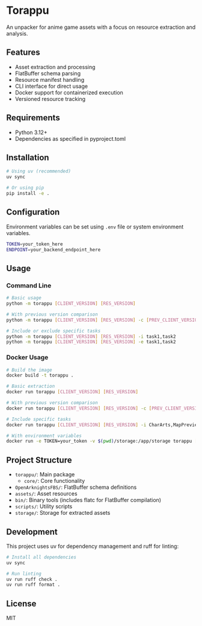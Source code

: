 # Torappu

An unpacker for anime game assets with a focus on resource extraction and analysis.

## Features

- Asset extraction and processing
- FlatBuffer schema parsing
- Resource manifest handling
- CLI interface for direct usage
- Docker support for containerized execution
- Versioned resource tracking

## Requirements

- Python 3.12+
- Dependencies as specified in pyproject.toml

## Installation

```bash
# Using uv (recommended)
uv sync

# Or using pip
pip install -e .
```

## Configuration

Environment variables can be set using `.env` file or system environment variables.

```bash
TOKEN=your_token_here
ENDPOINT=your_backend_endpoint_here
```

## Usage

### Command Line

```bash
# Basic usage
python -m torappu [CLIENT_VERSION] [RES_VERSION]

# With previous version comparison
python -m torappu [CLIENT_VERSION] [RES_VERSION] -c [PREV_CLIENT_VERSION] -r [PREV_RES_VERSION]

# Include or exclude specific tasks
python -m torappu [CLIENT_VERSION] [RES_VERSION] -i task1,task2
python -m torappu [CLIENT_VERSION] [RES_VERSION] -e task1,task2
```

### Docker Usage

```bash
# Build the image
docker build -t torappu .

# Basic extraction
docker run torappu [CLIENT_VERSION] [RES_VERSION]

# With previous version comparison
docker run torappu [CLIENT_VERSION] [RES_VERSION] -c [PREV_CLIENT_VERSION] -r [PREV_RES_VERSION]

# Include specific tasks
docker run torappu [CLIENT_VERSION] [RES_VERSION] -i CharArts,MapPreview

# With environment variables
docker run -e TOKEN=your_token -v $(pwd)/storage:/app/storage torappu [CLIENT_VERSION] [RES_VERSION]
```

## Project Structure

- `torappu/`: Main package
  - `core/`: Core functionality
- `OpenArknightsFBS/`: FlatBuffer schema definitions
- `assets/`: Asset resources
- `bin/`: Binary tools (includes flatc for FlatBuffer compilation)
- `scripts/`: Utility scripts
- `storage/`: Storage for extracted assets

## Development

This project uses uv for dependency management and ruff for linting:

```bash
# Install all dependencies
uv sync

# Run linting
uv run ruff check .
uv run ruff format .
```

## License

MIT
